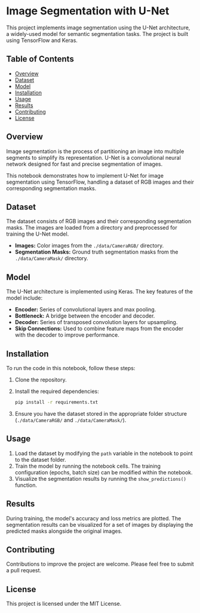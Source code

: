 # Image Segmentation with U-Net

This project implements image segmentation using the U-Net architecture, a widely-used model for semantic segmentation tasks. The project is built using TensorFlow and Keras.

## Table of Contents

- [Overview](#overview)
- [Dataset](#dataset)
- [Model](#model)
- [Installation](#installation)
- [Usage](#usage)
- [Results](#results)
- [Contributing](#contributing)
- [License](#license)

## Overview

Image segmentation is the process of partitioning an image into multiple segments to simplify its representation. U-Net is a convolutional neural network designed for fast and precise segmentation of images.

This notebook demonstrates how to implement U-Net for image segmentation using TensorFlow, handling a dataset of RGB images and their corresponding segmentation masks.

## Dataset

The dataset consists of RGB images and their corresponding segmentation masks. The images are loaded from a directory and preprocessed for training the U-Net model.

- **Images:** Color images from the `./data/CameraRGB/` directory.
- **Segmentation Masks:** Ground truth segmentation masks from the `./data/CameraMask/` directory.

## Model

The U-Net architecture is implemented using Keras. The key features of the model include:

- **Encoder:** Series of convolutional layers and max pooling.
- **Bottleneck:** A bridge between the encoder and decoder.
- **Decoder:** Series of transposed convolution layers for upsampling.
- **Skip Connections:** Used to combine feature maps from the encoder with the decoder to improve performance.

## Installation

To run the code in this notebook, follow these steps:

1. Clone the repository.
2. Install the required dependencies:

    ```bash
    pip install -r requirements.txt
    ```

3. Ensure you have the dataset stored in the appropriate folder structure (`./data/CameraRGB/` and `./data/CameraMask/`).

## Usage

1. Load the dataset by modifying the `path` variable in the notebook to point to the dataset folder.
2. Train the model by running the notebook cells. The training configuration (epochs, batch size) can be modified within the notebook.
3. Visualize the segmentation results by running the `show_predictions()` function.

## Results

During training, the model's accuracy and loss metrics are plotted. The segmentation results can be visualized for a set of images by displaying the predicted masks alongside the original images.

## Contributing

Contributions to improve the project are welcome. Please feel free to submit a pull request.

## License

This project is licensed under the MIT License.

